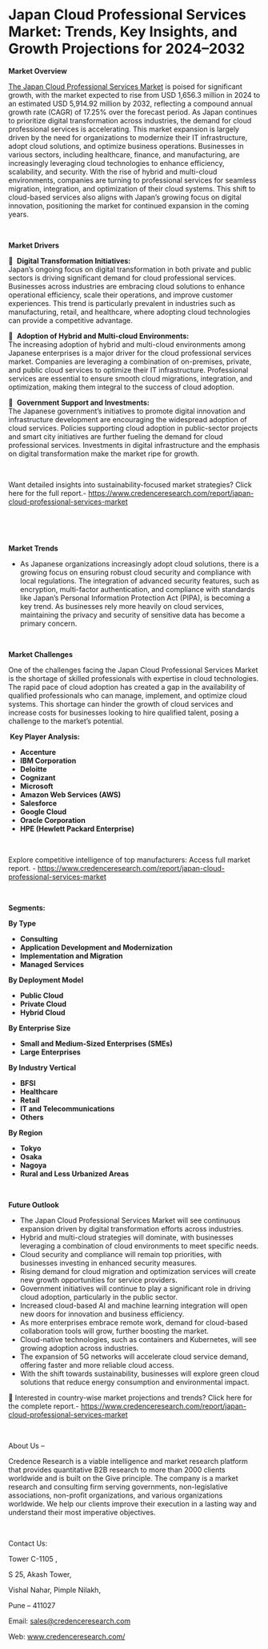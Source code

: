 # Japan Cloud Professional Services Market: Trends, Key Insights, and Growth Projections for 2024–2032


<p><strong>Market Overview</strong></p>
<p><a href="https://www.credenceresearch.com/report/japan-cloud-professional-services-market">The Japan Cloud Professional Services Market</a> is poised for significant growth, with the market expected to rise from USD 1,656.3 million in 2024 to an estimated USD 5,914.92 million by 2032, reflecting a compound annual growth rate (CAGR) of 17.25% over the forecast period. As Japan continues to prioritize digital transformation across industries, the demand for cloud professional services is accelerating. This market expansion is largely driven by the need for organizations to modernize their IT infrastructure, adopt cloud solutions, and optimize business operations. Businesses in various sectors, including healthcare, finance, and manufacturing, are increasingly leveraging cloud technologies to enhance efficiency, scalability, and security. With the rise of hybrid and multi-cloud environments, companies are turning to professional services for seamless migration, integration, and optimization of their cloud systems. This shift to cloud-based services also aligns with Japan&rsquo;s growing focus on digital innovation, positioning the market for continued expansion in the coming years.</p>
<p><strong>&nbsp;</strong></p>
<p><strong>Market Drivers</strong></p>
<p>&nbsp; <strong>Digital Transformation Initiatives:</strong><br /> Japan&rsquo;s ongoing focus on digital transformation in both private and public sectors is driving significant demand for cloud professional services. Businesses across industries are embracing cloud solutions to enhance operational efficiency, scale their operations, and improve customer experiences. This trend is particularly prevalent in industries such as manufacturing, retail, and healthcare, where adopting cloud technologies can provide a competitive advantage.</p>
<p>&nbsp; <strong>Adoption of Hybrid and Multi-cloud Environments:</strong><br /> The increasing adoption of hybrid and multi-cloud environments among Japanese enterprises is a major driver for the cloud professional services market. Companies are leveraging a combination of on-premises, private, and public cloud services to optimize their IT infrastructure. Professional services are essential to ensure smooth cloud migrations, integration, and optimization, making them integral to the success of cloud adoption.</p>
<p>&nbsp; <strong>Government Support and Investments:</strong><br /> The Japanese government&rsquo;s initiatives to promote digital innovation and infrastructure development are encouraging the widespread adoption of cloud services. Policies supporting cloud adoption in public-sector projects and smart city initiatives are further fueling the demand for cloud professional services. Investments in digital infrastructure and the emphasis on digital transformation make the market ripe for growth.</p>
<p>&nbsp;</p>
<p>Want detailed insights into sustainability-focused market strategies? Click here for the full report.- <a href="https://www.credenceresearch.com/report/japan-cloud-professional-services-market">https://www.credenceresearch.com/report/japan-cloud-professional-services-market</a></p>
<p>&nbsp;</p>
<p>&nbsp;</p>
<p><strong>Market Trends</strong></p>
<ul>
<li>As Japanese organizations increasingly adopt cloud solutions, there is a growing focus on ensuring robust cloud security and compliance with local regulations. The integration of advanced security features, such as encryption, multi-factor authentication, and compliance with standards like Japan&rsquo;s Personal Information Protection Act (PIPA), is becoming a key trend. As businesses rely more heavily on cloud services, maintaining the privacy and security of sensitive data has become a primary concern.</li>
</ul>
<p><strong>&nbsp;</strong></p>
<p><strong>Market Challenges</strong></p>
<p>One of the challenges facing the Japan Cloud Professional Services Market is the shortage of skilled professionals with expertise in cloud technologies. The rapid pace of cloud adoption has created a gap in the availability of qualified professionals who can manage, implement, and optimize cloud systems. This shortage can hinder the growth of cloud services and increase costs for businesses looking to hire qualified talent, posing a challenge to the market&rsquo;s potential.</p>
<p><strong>&nbsp;Key Player Analysis:</strong></p>
<ul>
<li><strong>Accenture</strong></li>
<li><strong>IBM Corporation</strong></li>
<li><strong>Deloitte</strong></li>
<li><strong>Cognizant</strong></li>
<li><strong>Microsoft</strong></li>
<li><strong>Amazon Web Services (AWS)</strong></li>
<li><strong>Salesforce</strong></li>
<li><strong>Google Cloud</strong></li>
<li><strong>Oracle Corporation</strong></li>
<li><strong>HPE (Hewlett Packard Enterprise)</strong></li>
</ul>
<p><strong>&nbsp;</strong></p>
<p>Explore competitive intelligence of top manufacturers: Access full market report. - <a href="https://www.credenceresearch.com/report/japan-cloud-professional-services-market">https://www.credenceresearch.com/report/japan-cloud-professional-services-market</a></p>
<p>&nbsp;</p>
<p><strong>Segments:</strong></p>
<p><strong>By Type</strong></p>
<ul>
<li><strong>Consulting</strong></li>
<li><strong>Application Development and Modernization</strong></li>
<li><strong>Implementation and Migration</strong></li>
<li><strong>Managed Services</strong></li>
</ul>
<p><strong>By Deployment Model</strong></p>
<ul>
<li><strong>Public Cloud</strong></li>
<li><strong>Private Cloud</strong></li>
<li><strong>Hybrid Cloud</strong></li>
</ul>
<p><strong>By Enterprise Size</strong></p>
<ul>
<li><strong>Small and Medium-Sized Enterprises (SMEs)</strong></li>
<li><strong>Large Enterprises</strong></li>
</ul>
<p><strong>By Industry Vertical</strong></p>
<ul>
<li><strong>BFSI</strong></li>
<li><strong>Healthcare</strong></li>
<li><strong>Retail</strong></li>
<li><strong>IT and Telecommunications</strong></li>
<li><strong>Others</strong></li>
</ul>
<p><strong>By Region</strong></p>
<ul>
<li><strong>Tokyo</strong></li>
<li><strong>Osaka</strong></li>
<li><strong>Nagoya</strong></li>
<li><strong>Rural and Less Urbanized Areas</strong></li>
</ul>
<p><strong>&nbsp;</strong></p>
<p><strong>Future Outlook </strong></p>
<ul>
<li>The Japan Cloud Professional Services Market will see continuous expansion driven by digital transformation efforts across industries.</li>
<li>Hybrid and multi-cloud strategies will dominate, with businesses leveraging a combination of cloud environments to meet specific needs.</li>
<li>Cloud security and compliance will remain top priorities, with businesses investing in enhanced security measures.</li>
<li>Rising demand for cloud migration and optimization services will create new growth opportunities for service providers.</li>
<li>Government initiatives will continue to play a significant role in driving cloud adoption, particularly in the public sector.</li>
<li>Increased cloud-based AI and machine learning integration will open new doors for innovation and business efficiency.</li>
<li>As more enterprises embrace remote work, demand for cloud-based collaboration tools will grow, further boosting the market.</li>
<li>Cloud-native technologies, such as containers and Kubernetes, will see growing adoption across industries.</li>
<li>The expansion of 5G networks will accelerate cloud service demand, offering faster and more reliable cloud access.</li>
<li>With the shift towards sustainability, businesses will explore green cloud solutions that reduce energy consumption and environmental impact.</li>
</ul>
<p>📌 Interested in country-wise market projections and trends? Click here for the complete report.- <a href="https://www.credenceresearch.com/report/japan-cloud-professional-services-market">https://www.credenceresearch.com/report/japan-cloud-professional-services-market</a></p>
<p>&nbsp;</p>
<p>About Us &ndash;</p>
<p>Credence Research is a viable intelligence and market research platform that provides quantitative B2B research to more than 2000 clients worldwide and is built on the Give principle. The company is a market research and consulting firm serving governments, non-legislative associations, non-profit organizations, and various organizations worldwide. We help our clients improve their execution in a lasting way and understand their most imperative objectives.</p>
<p>&nbsp;</p>
<p>Contact Us:</p>
<p>Tower C-1105 ,</p>
<p>S 25, Akash Tower,</p>
<p>Vishal Nahar, Pimple Nilakh,</p>
<p>Pune &ndash; 411027</p>
<p>Email: <a href="mailto:sales@credenceresearch.com">sales@credenceresearch.com</a></p>
<p>Web: <a href="http://www.credenceresearch.com/">www.credenceresearch.com/</a></p>
<p>&nbsp;</p>

